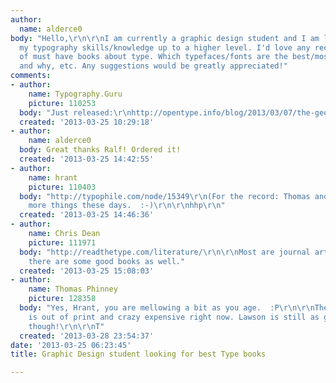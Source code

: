 ```yaml
---
author:
  name: alderce0
body: "Hello,\r\n\r\nI am currently a graphic design student and I am looking to bring
  my typography skills/knowledge up to a higher level. I'd love any recommendations
  of must have books about type. Which typefaces/fonts are the best/most widely accepted
  and why, etc. Any suggestions would be greatly appreciated!"
comments:
- author:
    name: Typography.Guru
    picture: 110253
  body: "Just released:\r\nhttp://opentype.info/blog/2013/03/07/the-geometry-of-type-100-typefaces-explained-by-typographer-stephen-coles/"
  created: '2013-03-25 10:29:18'
- author:
    name: alderce0
  body: Great thanks Ralf! Ordered it!
  created: '2013-03-25 14:42:55'
- author:
    name: hrant
    picture: 110403
  body: "http://typophile.com/node/15349\r\n(For the record: Thomas and I agree on
    more things these days.  :-)\r\n\r\nhhp\r\n"
  created: '2013-03-25 14:46:36'
- author:
    name: Chris Dean
    picture: 111971
  body: "http://readthetype.com/literature/\r\n\r\nMost are journal articles, but
    there are some good books as well."
  created: '2013-03-25 15:08:03'
- author:
    name: Thomas Phinney
    picture: 128358
  body: "Yes, Hrant, you are mellowing a bit as you age.  :P\r\n\r\nThe Tracy book
    is out of print and crazy expensive right now. Lawson is still as good as ever,
    though!\r\n\r\nT"
  created: '2013-03-28 23:54:37'
date: '2013-03-25 06:23:45'
title: Graphic Design student looking for best Type books

---
```

